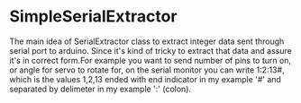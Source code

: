 # SimpleSerialExtractor
The main idea of SerialExtractor class to extract integer data sent through serial port to arduino. Since it's kind of tricky to extract that data and assure it's in correct form.For example you want to send number of pins to turn on, or angle for servo to rotate for,
on the serial monitor you can write 1:2:13#, which is the values 1,2,13 ended with end indicator in my example '#'
and separated by delimeter in my example ':' (colon).

